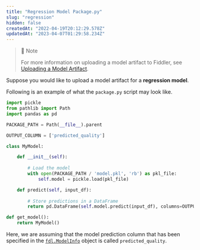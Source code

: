 ```yaml
---
title: "Regression Model Package.py"
slug: "regression"
hidden: false
createdAt: "2022-04-19T20:12:29.578Z"
updatedAt: "2023-04-07T01:29:58.234Z"
---
```

> 🚧 Note
> 
> For more information on uploading a model artifact to Fiddler, see [Uploading a Model Artifact](doc:uploading-model-artifacts).

Suppose you would like to upload a model artifact for a **regression model**.

Following is an example of what the `package.py` script may look like.

```python
import pickle
from pathlib import Path
import pandas as pd

PACKAGE_PATH = Path(__file__).parent

OUTPUT_COLUMN = ['predicted_quality']

class MyModel:

    def __init__(self):
        
        # Load the model
        with open(PACKAGE_PATH / 'model.pkl', 'rb') as pkl_file:
            self.model = pickle.load(pkl_file)

    def predict(self, input_df):
        
        # Store predictions in a DataFrame
        return pd.DataFrame(self.model.predict(input_df), columns=OUTPUT_COLUMN)

def get_model():
    return MyModel()
```



Here, we are assuming that the model prediction column that has been specified in the [`fdl.ModelInfo`](https://api.fiddler.ai/#fdl-modelinfo) object is called `predicted_quality`.